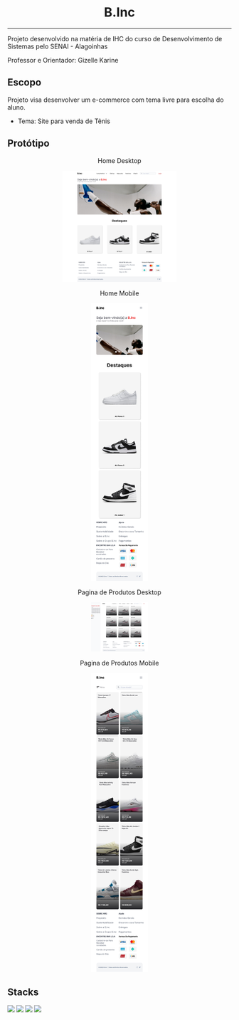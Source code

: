 <h1 style="text-align: center;">B.Inc</h1>

<hr>

<p>Projeto desenvolvido na matéria de IHC do curso de Desenvolvimento de Sistemas pelo SENAI - Alagoinhas</p>
<p>Professor e Orientador: Gizelle Karine</p>


## Escopo
Projeto visa desenvolver um e-commerce com tema livre para escolha do aluno.

+ Tema: Site para venda de Tênis


## Protótipo

<p style="text-align: center;">Home Desktop</p>
<p align="center"><img src="./public/images/home_pc.png" width="256px"></p>

<p style="text-align: center;">Home Mobile</p>
<p align="center"><img src="./public/images/home_mobile.png" width="128px"></p>

<p style="text-align: center;">Pagina de Produtos Desktop</p>
<p align="center"><img src="./public/images/produto_pc.png" width="128px"></p>

<p style="text-align: center;">Pagina de Produtos Mobile</p>
<p align="center"><img src="./public/images/produtos_mobile.png" width="128px"></p>


## Stacks

<img src="https://img.shields.io/badge/HTML5-E34F26?style=for-the-badge&logo=html5&logoColor=white">
<img src="https://img.shields.io/badge/Tailwind_CSS-38B2AC?style=for-the-badge&logo=tailwind-css&logoColor=white
"> <img src="https://img.shields.io/badge/JavaScript-323330?style=for-the-badge&logo=javascript&logoColor=F7DF1E
"> <img src="https://flowbite.s3.amazonaws.com/github/logo-github.png" width="90px">